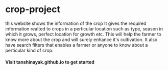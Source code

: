 # crop-project
this website shows the information of the crop 
It gives the required information realted to crops in a perticular location such as type, season in which it grows, perfect location for growth etc.
This will help the farmer to know more about the crop and will surely enhance it's cultivation.
It also have search filters that enables a farmer or anyone to know about a perticular kind of crop.

#### Visit tanshinayak.github.io to get started
